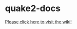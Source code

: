# quake2-docs
[Please click here to visit the wiki!](https://github.com/q2community/quake2-docs/wiki)
